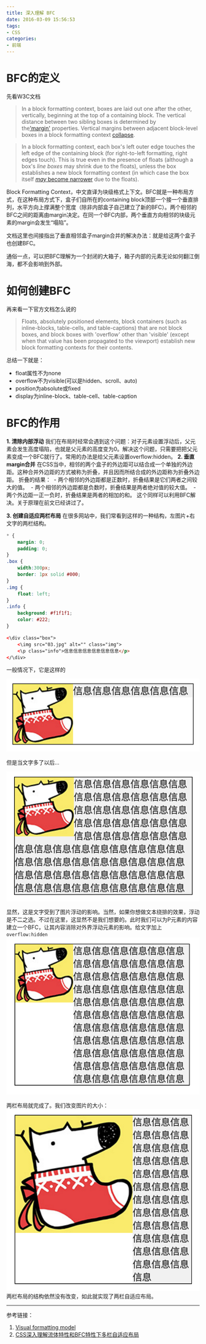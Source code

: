 ```yaml
---
title: 深入理解 BFC
date: 2016-03-09 15:56:53
tags: 
- CSS
categories: 
- 前端
---
```

# BFC的定义
先看W3C文档
> In a block formatting context, boxes are laid out one after the other, vertically, beginning at the top of a containing block. The vertical distance between two sibling boxes is determined by the['margin'](https://www.w3.org/TR/CSS2/box.html#propdef-margin) properties. Vertical margins between adjacent block-level boxes in a block formatting context [collapse](https://www.w3.org/TR/CSS2/box.html#collapsing-margins).

>In a block formatting context, each box's left outer edge touches the left edge of the containing block (for right-to-left formatting, right edges touch). This is true even in the presence of floats (although a box's *line boxes* may shrink due to the floats), unless the box establishes a new block formatting context (in which case the box itself [*may* become narrower](https://www.w3.org/TR/CSS2/visuren.html#bfc-next-to-float) due to the floats).

Block Formatting Context，中文直译为块级格式上下文。BFC就是一种布局方式，在这种布局方式下，盒子们自所在的containing block顶部一个接一个垂直排列，水平方向上撑满整个宽度（除非内部盒子自己建立了新的BFC）。两个相邻的BFC之间的距离由margin决定。在同一个BFC内部，两个垂直方向相邻的块级元素的margin会发生“塌陷”。

文档这里也间接指出了垂直相邻盒子margin合并的解决办法：就是给这两个盒子也创建BFC。

通俗一点，可以把BFC理解为一个封闭的大箱子，箱子内部的元素无论如何翻江倒海，都不会影响到外部。

# 如何创建BFC
再来看一下官方文档怎么说的
> Floats, absolutely positioned elements, block containers (such as inline-blocks, table-cells, and table-captions) that are not block boxes, and block boxes with 'overflow' other than 'visible' (except when that value has been propagated to the viewport) establish new block formatting contexts for their contents.

总结一下就是：
- float属性不为none
- overflow不为visible(可以是hidden、scroll、auto)
- position为absolute或fixed
- display为inline-block、table-cell、table-caption

# BFC的作用
**1. 清除内部浮动**
我们在布局时经常会遇到这个问题：对子元素设置浮动后，父元素会发生高度塌陷，也就是父元素的高度变为0。解决这个问题，只需要把把父元素变成一个BFC就行了。常用的办法是给父元素设置overflow:hidden。
**2. 垂直margin合并**
在CSS当中，相邻的两个盒子的外边距可以结合成一个单独的外边距。这种合并外边距的方式被称为折叠，并且因而所结合成的外边距称为折叠外边距。
折叠的结果：
 - 两个相邻的外边距都是正数时，折叠结果是它们两者之间较大的值。
 - 两个相邻的外边距都是负数时，折叠结果是两者绝对值的较大值。
 - 两个外边距一正一负时，折叠结果是两者的相加的和。
这个同样可以利用BFC解决。关于原理在前文已经讲过了。

**3. 创建自适应两栏布局**
在很多网站中，我们常看到这样的一种结构，左图片+右文字的两栏结构。
```css
* {
    margin: 0;
    padding: 0;
}
.box {
    width:300px;
    border: 1px solid #000;
}
.img {
    float: left;
}
.info {
    background: #f1f1f1;
    color: #222;
}
```
```html
<\div class="box">
    <\img src="03.jpg" alt="" class="img">
    <\p class="info">信息信息信息信息信息信息</p>
</\div>
```
一般情况下，它是这样的

![图1](/uploads/bfc/1.png)

但是当文字多了以后...

![图2](/uploads/bfc/2.png)

显然，这是文字受到了图片浮动的影响。当然，如果你想做文本绕排的效果，浮动是不二之选。不过在这里，这显然不是我们想要的。此时我们可以为P元素的内容建立一个BFC，让其内容消除对外界浮动元素的影响。给文字加上 `overflow:hidden`
![图3](/uploads/bfc/3.png)

两栏布局就完成了。我们改变图片的大小：
![图4](/uploads/bfc/4.png)
两栏布局的结构依然没有改变，如此就实现了两栏自适应布局。

------
参考链接：
1. [Visual formatting model](https://www.w3.org/TR/CSS2/visuren.html#block-formatting)
2. [CSS深入理解流体特性和BFC特性下多栏自适应布局](http://www.zhangxinxu.com/wordpress/?p=4588)